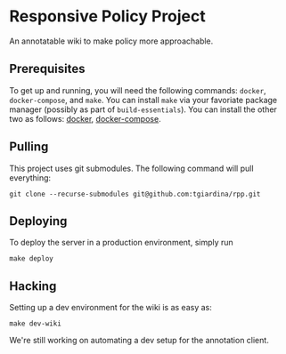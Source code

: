 # Responsive Policy Project
An annotatable wiki to make policy more approachable.

## Prerequisites
To get up and running, you will need the following commands: `docker`, `docker-compose`, and `make`. You can install `make` via your favoriate package manager (possibly as part of `build-essentials`). You can install the other two as follows: [docker](https://docs.docker.com/get-docker/), [docker-compose](https://docs.docker.com/compose/install/).

## Pulling
This project uses git submodules. The following command will pull everything:
```
git clone --recurse-submodules git@github.com:tgiardina/rpp.git
```

## Deploying
To deploy the server in a production environment, simply run

```
make deploy
```

## Hacking
Setting up a dev environment for the wiki is as easy as:

```
make dev-wiki
```

We're still working on automating a dev setup for the annotation client.
